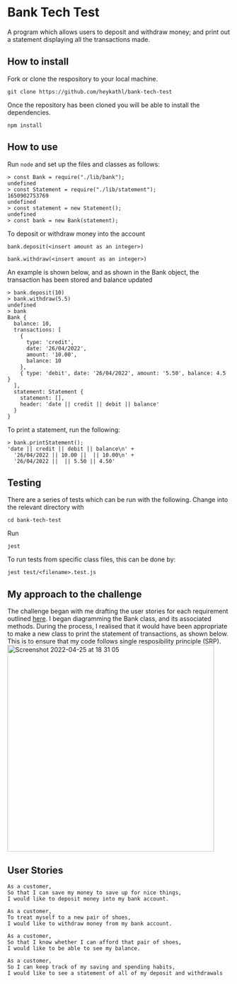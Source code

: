 # Bank Tech Test

A program which allows users to deposit and withdraw money; and print out a statement displaying all the transactions made.

## How to install
Fork or clone the respository to your local machine.
```
git clone https://github.com/heykathl/bank-tech-test
```
Once the repository has been cloned you will be able to install the dependencies.
```
npm install
```

## How to use
Run `node` and set up the files and classes as follows:
```
> const Bank = require("./lib/bank");
undefined
> const Statement = require("./lib/statement");
1650902753769
undefined
> const statement = new Statement();
undefined
> const bank = new Bank(statement);
``` 

To deposit or withdraw money into the account
```
bank.deposit(<insert amount as an integer>)
```
```
bank.withdraw(<insert amount as an integer>)
```

An example is shown below, and as shown in the Bank object, the transaction has been stored and balance updated
```
> bank.deposit(10)
> bank.withdraw(5.5)
undefined
> bank
Bank {
  balance: 10,
  transactions: [
    {
      type: 'credit',
      date: '26/04/2022',
      amount: '10.00',
      balance: 10
    },
    { type: 'debit', date: '26/04/2022', amount: '5.50', balance: 4.5 }
  ],
  statement: Statement {
    statement: [],
    header: 'date || credit || debit || balance'
  }
}
```
To print a statement, run the following:
```
> bank.printStatement();
'date || credit || debit || balance\n' +
  '26/04/2022 || 10.00 ||  || 10.00\n' +
  '26/04/2022 ||  || 5.50 || 4.50'
```

## Testing
There are a series of tests which can be run with the following.
Change into the relevant directory with 
```
cd bank-tech-test
```
Run 
```
jest
``` 
To run tests from specific class files, this can be done by:
```
jest test/<filename>.test.js
```

## My approach to the challenge
The challenge began with me drafting the user stories for each requirement outlined [here](https://github.com/makersacademy/course/blob/main/individual_challenges/bank_tech_test.md). 
I began diagramming the Bank class, and its associated methods. During the process, I realised that it would have been appropriate to make a new class to print the statement of transactions, as shown below. This is to ensure that my code follows single resposibility principle (SRP).\
<img width="467" alt="Screenshot 2022-04-25 at 18 31 05" src="https://user-images.githubusercontent.com/74867241/165142380-2c53bab0-56b4-4146-8773-3e7da5420617.png">

## User Stories
```
As a customer,
So that I can save my money to save up for nice things,
I would like to deposit money into my bank account.
```
```
As a customer,
To treat myself to a new pair of shoes,
I would like to withdraw money from my bank account.
```
```
As a customer,
So that I know whether I can afford that pair of shoes,
I would like to be able to see my balance.
```
```
As a customer,
So I can keep track of my saving and spending habits,
I would like to see a statement of all of my deposit and withdrawals
```
